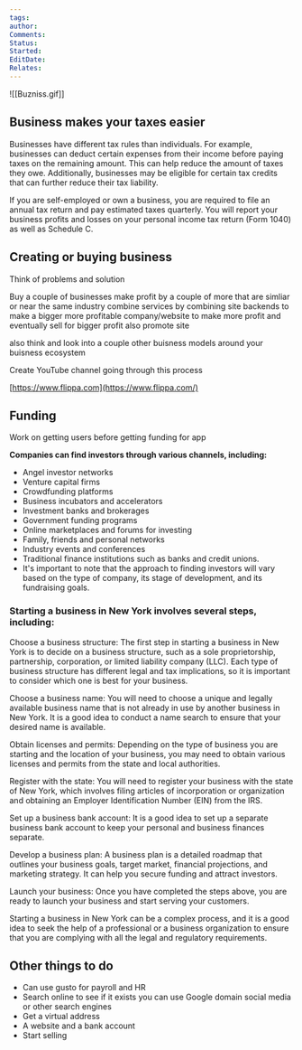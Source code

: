 ```yaml
---
tags: 
author: 
Comments: 
Status: 
Started: 
EditDate: 
Relates:
---
```

![[Buzniss.gif]]

## Business makes your taxes easier  
  
Businesses have different tax rules than individuals. For example, businesses can deduct certain expenses from their income before paying taxes on the remaining amount. This can help reduce the amount of taxes they owe. Additionally, businesses may be eligible for certain tax credits that can further reduce their tax liability.  
  
  
If you are self-employed or own a business, you are required to file an annual tax return and pay estimated taxes quarterly. You will report your business profits and losses on your personal income tax return (Form 1040) as well as Schedule C.


## Creating or buying business
Think of problems and solution

Buy a couple of businesses make profit by a couple of more that are simliar or near the same industry combine services by combining site backends to make a bigger more profitable company/website to make more profit and eventually sell for bigger profit also promote site  
  
  
also think and look into a couple other buisness models around your buisness ecosystem  
  
Create YouTube channel going through this process  
  
[https://www.flippa.com](https://www.flippa.com/)

## Funding 
Work on getting users before getting funding for app

**Companies can find investors through various channels, including:**
- Angel investor networks  
- Venture capital firms  
- Crowdfunding platforms  
- Business incubators and accelerators  
- Investment banks and brokerages  
- Government funding programs  
- Online marketplaces and forums for investing  
- Family, friends and personal networks  
- Industry events and conferences  
- Traditional finance institutions such as banks and credit unions.  
- It's important to note that the approach to finding investors will vary based on the type of company, its stage of development, and its fundraising goals.


### Starting a business in New York involves several steps, including:  
  
Choose a business structure: The first step in starting a business in New York is to decide on a business structure, such as a sole proprietorship, partnership, corporation, or limited liability company (LLC). Each type of business structure has different legal and tax implications, so it is important to consider which one is best for your business.  
  
Choose a business name: You will need to choose a unique and legally available business name that is not already in use by another business in New York. It is a good idea to conduct a name search to ensure that your desired name is available.  
  
Obtain licenses and permits: Depending on the type of business you are starting and the location of your business, you may need to obtain various licenses and permits from the state and local authorities.  
  
Register with the state: You will need to register your business with the state of New York, which involves filing articles of incorporation or organization and obtaining an Employer Identification Number (EIN) from the IRS.  
  
Set up a business bank account: It is a good idea to set up a separate business bank account to keep your personal and business finances separate.  
  
Develop a business plan: A business plan is a detailed roadmap that outlines your business goals, target market, financial projections, and marketing strategy. It can help you secure funding and attract investors.  
  
Launch your business: Once you have completed the steps above, you are ready to launch your business and start serving your customers.  
  
Starting a business in New York can be a complex process, and it is a good idea to seek the help of a professional or a business organization to ensure that you are complying with all the legal and regulatory requirements.


## Other things to do

- Can use gusto for payroll and HR  
- Search online to see if it exists you can use Google domain social media or other search engines  
- Get a virtual address  
- A website and a bank account  
- Start selling






